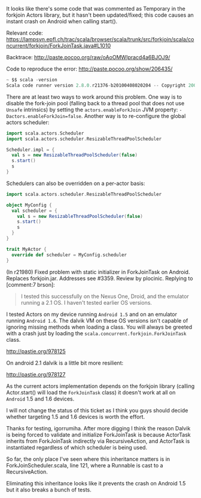 It looks like there's some code that was commented as Temporary in the forkjoin Actors library, but it hasn't been updated/fixed; this code causes an instant crash on Android when calling start().

Relevant code: https://lampsvn.epfl.ch/trac/scala/browser/scala/trunk/src/forkjoin/scala/concurrent/forkjoin/ForkJoinTask.java#L1010

Backtrace: http://paste.pocoo.org/raw/oAoOMWIpracd4a6BJOJ9/

Code to reproduce the error: http://paste.pocoo.org/show/206435/

```scala
~ $$ scala -version
Scala code runner version 2.8.0.r21376-b20100408020204 -- Copyright 2002-2010, LAMP/EPFL
```
There are at least two ways to work around this problem. One way is to disable the fork-join pool (falling back to a thread pool that does not use `Unsafe` intrinsics) by setting the `actors.enableForkJoin` JVM property: `-Dactors.enableForkJoin=false`. Another way is to re-configure the global actors scheduler:

```scala
import scala.actors.Scheduler
import scala.actors.scheduler.ResizableThreadPoolScheduler

Scheduler.impl = {
  val s = new ResizableThreadPoolScheduler(false)
  s.start()
  s
}
```

Schedulers can also be overridden on a per-actor basis:

```scala
import scala.actors.scheduler.ResizableThreadPoolScheduler

object MyConfig {
  val scheduler = {
    val s = new ResizableThreadPoolScheduler(false)
    s.start()
    s
  }
}

trait MyActor {
  override def scheduler = MyConfig.scheduler
}
```
(In r21980) Fixed problem with static initializer in ForkJoinTask on Android. Replaces forkjoin.jar. Addresses see #3359. Review by plocinic.
Replying to [comment:7 brson]:
> I tested this successfully on the Nexus One, Droid, and the emulator running a 2.1 OS. I haven't tested earlier OS versions.

I tested Actors on my device running `Android 1.5` and on an emulator running `Android 1.6`. 
The dalvik VM on these OS versions isn't capable of ignoring missing methods when loading a class. You will always be greeted with a crash just by loading the `scala.concurrent.forkjoin.ForkJoinTask` class.

http://pastie.org/978125

On android 2.1 dalvik is a little bit more resilient:

http://pastie.org/978127

As the current actors implementation depends on the forkjoin library (calling Actor.start() will load the `ForkJoinTask` class) it doesn't work at all on `Android` 1.5 and 1.6 devices.

I will not change the status of this ticket as I think you guys should decide whether targeting 1.5 and 1.6 devices is worth the effort.

Thanks for testing, igorrumiha. After more digging I think the reason Dalvik is being forced to validate and initialize ForkJoinTask is because ActorTask inherits from ForkJoinTask indirectly via RecursiveAction, and ActorTask is instantiated regardless of which scheduler is being used.

So far, the only place I've seen where this inheritance matters is in ForkJoinScheduler.scala, line 121, where a Runnable is cast to a RecursiveAction.

Eliminating this inheritance looks like it prevents the crash on Android 1.5 but it also breaks a bunch of tests.
